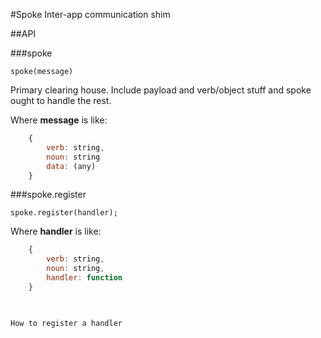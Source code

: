 #Spoke
Inter-app communication shim


##API

###spoke

    spoke(message)
    
Primary clearing house. Include payload and verb/object stuff and spoke ought to handle the rest.

Where __message__ is like:

```javascript
    {
        verb: string,
        noun: string
        data: (any)
    }
```

###spoke.register

    spoke.register(handler);
    
Where __handler__ is like:

```javascript
    {
        verb: string,
        noun: string,
        handler: function
    }


    
How to register a handler


